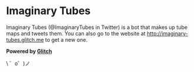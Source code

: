 Imaginary Tubes
===================================

Imaginary Tubes (@ImaginaryTubes in Twitter) is a bot that makes up tube maps and tweets them. You can also go to the website at http://imaginary-tubes.glitch.me to get a new one.

**Powered by [Glitch](https://glitch.com)**

\ ゜o゜)ノ
